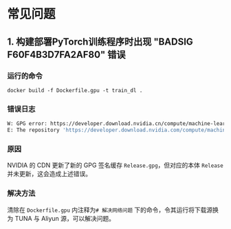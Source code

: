 # 常见问题
## 1. 构建部署PyTorch训练程序时出现 "BADSIG F60F4B3D7FA2AF80" 错误
### 运行的命令
`docker build -f Dockerfile.gpu -t train_dl .`
### 错误日志
```bash
W: GPG error: https://developer.download.nvidia.cn/compute/machine-learning/repos/ubuntu1804/x86_64  Release: The following signatures were invalid: BADSIG F60F4B3D7FA2AF80 cudatools <cudatools@nvidia.com>
E: The repository 'https://developer.download.nvidia.com/compute/machine-learning/repos/ubuntu1804/x86_64  Release' is not signed.
```
### 原因
NVIDIA 的 CDN 更新了新的 GPG 签名缓存 `Release.gpg`，但对应的本体 `Release` 并未更新，这会造成上述错误。
### 解决方法
清除在 `Dockerfile.gpu` 内注释为`# 解决网络问题` 下的命令，令其运行将下载源换为 TUNA 与 Aliyun 源，可以解决问题。
